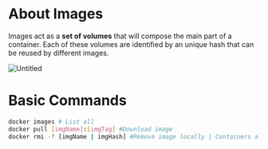 # About Images

Images act as a **set of volumes** that will compose the main part of a container. Each of these volumes are identified by an unique hash that can be reused by different images.

![Untitled](https://s3-us-west-2.amazonaws.com/secure.notion-static.com/64c4c9fe-f1b2-444f-8e76-10eb731712e0/Untitled.png)

# Basic Commands

```bash
docker images # List all
docker pull [imgName]:[imgTag] #Download image
docker rmi -f [imgName | imgHash] #Remove image locally | Containers already created from the image will be fine

```